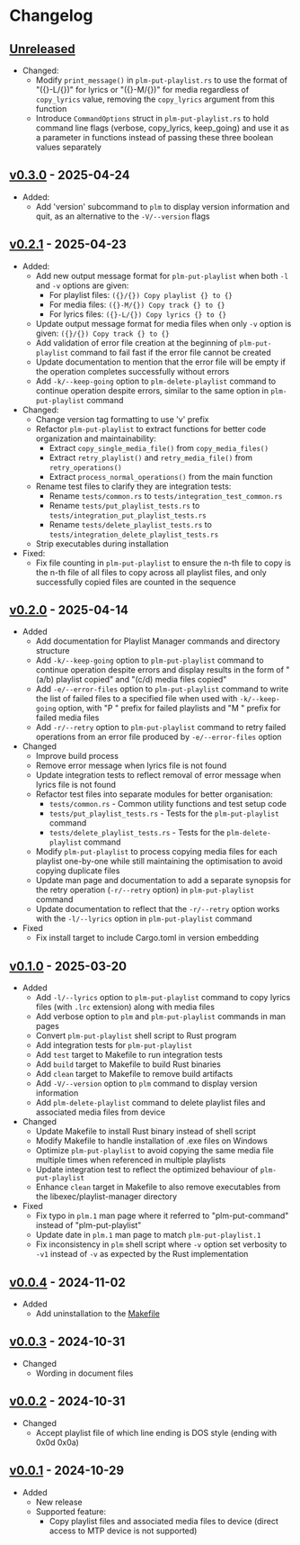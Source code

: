 # Changelog

## [Unreleased][]

* Changed:
  * Modify `print_message()` in `plm-put-playlist.rs` to use the format
    of "({}-L/{})" for lyrics or "({}-M/{})" for media regardless of
    `copy_lyrics` value, removing the `copy_lyrics` argument from this
    function
  * Introduce `CommandOptions` struct in `plm-put-playlist.rs` to hold
    command line flags (verbose, copy_lyrics, keep_going) and use it as
    a parameter in functions instead of passing these three boolean
    values separately

## [v0.3.0][] - 2025-04-24

* Added:
  * Add 'version' subcommand to `plm` to display version information and
    quit, as an alternative to the `-V/--version` flags

## [v0.2.1][] - 2025-04-23

* Added:
  * Add new output message format for `plm-put-playlist` when both `-l`
    and `-v` options are given:
    * For playlist files: `({}/{}) Copy playlist {} to {}`
    * For media files: `({}-M/{}) Copy track {} to {}`
    * For lyrics files: `({}-L/{}) Copy lyrics {} to {}`
  * Update output message format for media files when only `-v` option
    is given: `({}/{}) Copy track {} to {}`
  * Add validation of error file creation at the beginning of
    `plm-put-playlist` command to fail fast if the error file cannot be
    created
  * Update documentation to mention that the error file will be empty
    if the operation completes successfully without errors
  * Add `-k/--keep-going` option to `plm-delete-playlist` command to
    continue operation despite errors, similar to the same option in
    `plm-put-playlist` command
* Changed:
  * Change version tag formatting to use 'v' prefix
  * Refactor `plm-put-playlist` to extract functions for better code
    organization and maintainability:
    * Extract `copy_single_media_file()` from `copy_media_files()`
    * Extract `retry_playlist()` and `retry_media_file()` from
      `retry_operations()`
    * Extract `process_normal_operations()` from the main function
  * Rename test files to clarify they are integration tests:
    * Rename `tests/common.rs` to `tests/integration_test_common.rs`
    * Rename `tests/put_playlist_tests.rs` to
      `tests/integration_put_playlist_tests.rs`
    * Rename `tests/delete_playlist_tests.rs` to
      `tests/integration_delete_playlist_tests.rs`
  * Strip executables during installation
* Fixed:
  * Fix file counting in `plm-put-playlist` to ensure the n-th file to
    copy is the n-th file of all files to copy across all playlist
    files, and only successfully copied files are counted in the
    sequence

## [v0.2.0][] - 2025-04-14

* Added
  * Add documentation for Playlist Manager commands and directory
    structure
  * Add `-k/--keep-going` option to `plm-put-playlist` command to
    continue operation despite errors and display results in the form of
    "(a/b) playlist copied" and "(c/d) media files copied"
  * Add `-e/--error-files` option to `plm-put-playlist` command to
    write the list of failed files to a specified file when used with
    `-k/--keep-going` option, with "P " prefix for failed playlists and
    "M " prefix for failed media files
  * Add `-r/--retry` option to `plm-put-playlist` command to retry
    failed operations from an error file produced by `-e/--error-files`
    option
* Changed
  * Improve build process
  * Remove error message when lyrics file is not found
  * Update integration tests to reflect removal of error message when
    lyrics file is not found
  * Refactor test files into separate modules for better organisation:
    * `tests/common.rs` - Common utility functions and test setup code
    * `tests/put_playlist_tests.rs` - Tests for the `plm-put-playlist`
      command
    * `tests/delete_playlist_tests.rs` - Tests for the
      `plm-delete-playlist` command
  * Modify `plm-put-playlist` to process copying media files for each
    playlist one-by-one while still maintaining the optimisation to
    avoid copying duplicate files
  * Update man page and documentation to add a separate synopsis for the
    retry operation (`-r/--retry` option) in `plm-put-playlist` command
  * Update documentation to reflect that the `-r/--retry` option works
    with the `-l/--lyrics` option in `plm-put-playlist` command
* Fixed
  * Fix install target to include Cargo.toml in version embedding

## [v0.1.0][] - 2025-03-20

* Added
  * Add `-l/--lyrics` option to `plm-put-playlist` command to copy
    lyrics files (with `.lrc` extension) along with media files
  * Add verbose option to `plm` and `plm-put-playlist` commands in man
    pages
  * Convert `plm-put-playlist` shell script to Rust program
  * Add integration tests for `plm-put-playlist`
  * Add `test` target to Makefile to run integration tests
  * Add `build` target to Makefile to build Rust binaries
  * Add `clean` target to Makefile to remove build artifacts
  * Add `-V/--version` option to `plm` command to display version
    information
  * Add `plm-delete-playlist` command to delete playlist files and
    associated media files from device
* Changed
  * Update Makefile to install Rust binary instead of shell script
  * Modify Makefile to handle installation of .exe files on Windows
  * Optimize `plm-put-playlist` to avoid copying the same media file
    multiple times when referenced in multiple playlists
  * Update integration test to reflect the optimized behaviour of
    `plm-put-playlist`
  * Enhance `clean` target in Makefile to also remove executables from
    the libexec/playlist-manager directory
* Fixed
  * Fix typo in `plm.1` man page where it referred to "plm-put-command"
    instead of "plm-put-playlist"
  * Update date in `plm.1` man page to match `plm-put-playlist.1`
  * Fix inconsistency in `plm` shell script where `-v` option set
    verbosity to `-v1` instead of `-v` as expected by the Rust
    implementation

## [v0.0.4][] - 2024-11-02

* Added
  * Add uninstallation to the [Makefile](Makefile)

## [v0.0.3][] - 2024-10-31

* Changed
  * Wording in document files

## [v0.0.2][] - 2024-10-31

* Changed
  * Accept playlist file of which line ending is DOS style (ending with
    0x0d 0x0a)

## [v0.0.1][] - 2024-10-29

* Added
  * New release
  * Supported feature:
    * Copy playlist files and associated media files to device
      (direct access to MTP device is not supported)

[v0.3.0]:
  https://github.com/upperstream/playlist-manager/compare/v0.2.1...v0.3.0
[v0.2.1]:
  https://github.com/upperstream/playlist-manager/compare/v0.2.0...v0.2.1
[v0.2.0]:
  https://github.com/upperstream/playlist-manager/compare/v0.1.0...v0.2.0
[v0.1.0]:
  https://github.com/upperstream/playlist-manager/compare/v0.0.4...v0.1.0
[v0.0.4]:
  https://github.com/upperstream/playlist-manager/compare/v0.0.3...v0.0.4
[v0.0.3]:
  https://github.com/upperstream/playlist-manager/compare/v0.0.2...v0.0.3
[v0.0.2]:
  https://github.com/upperstream/playlist-manager/compare/v0.0.1...v0.0.2
[v0.0.1]:
  https://github.com/upperstream/playlist-manager/releases/tag/v0.0.1
[Unreleased]:
  https://github.com/upperstream/playlist-manager/compare/v0.3.0...HEAD
